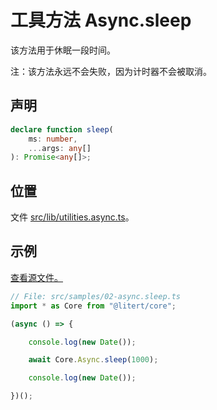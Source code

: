 # 工具方法 Async.sleep

该方法用于休眠一段时间。

注：该方法永远不会失败，因为计时器不会被取消。

## 声明

```ts
declare function sleep(
    ms: number,
    ...args: any[]
): Promise<any[]>;
```

## 位置

文件 [src/lib/utilities.async.ts](../../../src/lib/utilities.async.ts)。

## 示例

[查看源文件。](../../../src/samples/02-async.sleep.ts)

```ts
// File: src/samples/02-async.sleep.ts
import * as Core from "@litert/core";

(async () => {

    console.log(new Date());

    await Core.Async.sleep(1000);

    console.log(new Date());

})();
```
